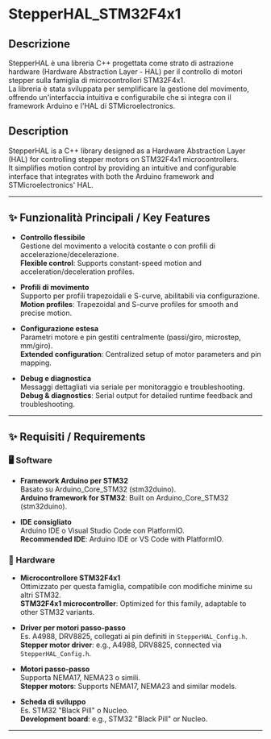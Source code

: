 # StepperHAL_STM32F4x1

## Descrizione

StepperHAL è una libreria C++ progettata come strato di astrazione hardware (Hardware Abstraction Layer - HAL) per il controllo di motori stepper sulla famiglia di microcontrollori STM32F4x1.  
La libreria è stata sviluppata per semplificare la gestione del movimento, offrendo un'interfaccia intuitiva e configurabile che si integra con il framework Arduino e l'HAL di STMicroelectronics.

## Description

StepperHAL is a C++ library designed as a Hardware Abstraction Layer (HAL) for controlling stepper motors on STM32F4x1 microcontrollers.  
It simplifies motion control by providing an intuitive and configurable interface that integrates with both the Arduino framework and STMicroelectronics' HAL.

---

## ✨ Funzionalità Principali / Key Features

- **Controllo flessibile**  
  Gestione del movimento a velocità costante o con profili di accelerazione/decelerazione.  
  **Flexible control**: Supports constant-speed motion and acceleration/deceleration profiles.

- **Profili di movimento**  
  Supporto per profili trapezoidali e S-curve, abilitabili via configurazione.  
  **Motion profiles**: Trapezoidal and S-curve profiles for smooth and precise motion.

- **Configurazione estesa**  
  Parametri motore e pin gestiti centralmente (passi/giro, microstep, mm/giro).  
  **Extended configuration**: Centralized setup of motor parameters and pin mapping.

- **Debug e diagnostica**  
  Messaggi dettagliati via seriale per monitoraggio e troubleshooting.  
  **Debug & diagnostics**: Serial output for detailed runtime feedback and troubleshooting.

---

## ✨ Requisiti / Requirements

### 🖥️ Software

- **Framework Arduino per STM32**  
  Basato su Arduino_Core_STM32 (stm32duino).  
  **Arduino framework for STM32**: Built on Arduino_Core_STM32 (stm32duino).

- **IDE consigliato**  
  Arduino IDE o Visual Studio Code con PlatformIO.  
  **Recommended IDE**: Arduino IDE or VS Code with PlatformIO.

### 🔩 Hardware

- **Microcontrollore STM32F4x1**  
  Ottimizzato per questa famiglia, compatibile con modifiche minime su altri STM32.  
  **STM32F4x1 microcontroller**: Optimized for this family, adaptable to other STM32 variants.

- **Driver per motori passo-passo**  
  Es. A4988, DRV8825, collegati ai pin definiti in `StepperHAL_Config.h`.  
  **Stepper motor driver**: e.g., A4988, DRV8825, connected via `StepperHAL_Config.h`.

- **Motori passo-passo**  
  Supporta NEMA17, NEMA23 o simili.  
  **Stepper motors**: Supports NEMA17, NEMA23 and similar models.

- **Scheda di sviluppo**  
  Es. STM32 "Black Pill" o Nucleo.  
  **Development board**: e.g., STM32 "Black Pill" or Nucleo.

---

